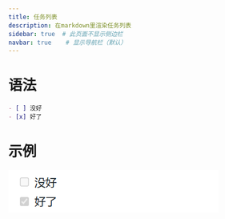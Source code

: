 ```yaml
---
title: 任务列表
description: 在markdown里渲染任务列表
sidebar: true  # 此页面不显示侧边栏
navbar: true    # 显示导航栏（默认）
---
```



# 语法
````markdown
- [ ] 没好
- [x] 好了
````


# 示例
![todo](/todo.png)
